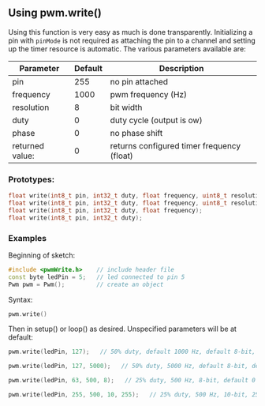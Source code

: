## Using pwm.write()

Using this function is very easy as much is done transparently. Initializing a pin with `pinMode` is not required as attaching the pin to a channel and setting up the timer resource is automatic.  The various parameters available are: 

| Parameter       | Default | Description                                |
| --------------- | ------- | ------------------------------------------ |
| pin             | 255     | no pin attached                            |
| frequency       | 1000    | pwm frequency (Hz)                         |
| resolution      | 8       | bit width                                  |
| duty            | 0       | duty cycle (output is ow)                  |
| phase           | 0       | no phase shift                             |
| returned value: | 0       | returns configured timer frequency (float) |

### Prototypes:

```c++
float write(int8_t pin, int32_t duty, float frequency, uint8_t resolution, uint32_t phase);
float write(int8_t pin, int32_t duty, float frequency, uint8_t resolution);
float write(int8_t pin, int32_t duty, float frequency);
float write(int8_t pin, int32_t duty);
```

### Examples

Beginning of sketch:

```c++
#include <pwmWrite.h>    // include header file
const byte ledPin = 5;   // led connected to pin 5
Pwm pwm = Pwm();         // create an object
```

Syntax: 

```c++
pwm.write()
```

Then in setup() or loop() as desired. Unspecified parameters will be at default:

```c++
pwm.write(ledPin, 127);   // 50% duty, default 1000 Hz, default 8-bit, default 0 phase shift
```

```c++
pwm.write(ledPin, 127, 5000);   // 50% duty, 5000 Hz, default 8-bit, default 0 phase shift
```

```c++
pwm.write(ledPin, 63, 500, 8);   // 25% duty, 500 Hz, 8-bit, default 0 phase shift
```

```c++
pwm.write(ledPin, 255, 500, 10, 255);   // 25% duty, 500 Hz, 10-bit, 25% phase shift
```





